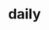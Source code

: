 ---
title: daily
permalink: /categories/daily
layout: category
header:
  image: /home/doraemon.jpg
  name: 小叮当
  msg: 不积跬步，无以至千里
---
